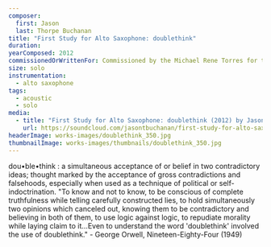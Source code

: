 ```yaml
---
composer:
  first: Jason
  last: Thorpe Buchanan
title: "First Study for Alto Saxophone: doublethink"
duration:
yearComposed: 2012
commissionedOrWrittenFor: Commissioned by the Michael Rene Torres for the 2012 North American Saxophone Alliance Conference
size: solo
instrumentation:
  - alto saxophone
tags:
  - acoustic
  - solo
media:
  - title: "First Study for Alto Saxophone: doublethink (2012) by Jason Thorpe Buchanan"
    url: https://soundcloud.com/jasontbuchanan/first-study-for-alto-saxophone
headerImage: works-images/doublethink_350.jpg
thumbnailImage: works-images/thumbnails/doublethink_350.jpg
---
```

dou•ble•think : a simultaneous acceptance of or belief in two contradictory ideas; thought marked by the acceptance of gross contradictions and falsehoods, especially when used as a technique of political or self-indoctrination. "To know and not to know, to be conscious of complete truthfulness while telling carefully constructed lies, to hold simultaneously two opinions which canceled out, knowing them to be contradictory and believing in both of them, to use logic against logic, to repudiate morality while laying claim to it...Even to understand the word 'doublethink' involved the use of doublethink." - George Orwell, Nineteen-Eighty-Four (1949)

